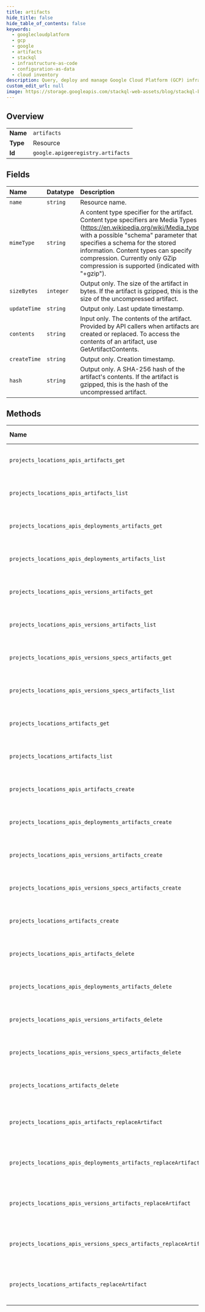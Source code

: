 ```yaml
---
title: artifacts
hide_title: false
hide_table_of_contents: false
keywords:
  - googlecloudplatform
  - gcp
  - google
  - artifacts
  - stackql
  - infrastructure-as-code
  - configuration-as-data
  - cloud inventory
description: Query, deploy and manage Google Cloud Platform (GCP) infrastructure and resources using SQL
custom_edit_url: null
image: https://storage.googleapis.com/stackql-web-assets/blog/stackql-blog-post-featured-image.png
---
```

  
    

## Overview
<table><tbody>
<tr><td><b>Name</b></td><td><code>artifacts</code></td></tr>
<tr><td><b>Type</b></td><td>Resource</td></tr>
<tr><td><b>Id</b></td><td><code>google.apigeeregistry.artifacts</code></td></tr>
</tbody></table>

## Fields
| Name | Datatype | Description |
|:-----|:---------|:------------|
| `name` | `string` | Resource name. |
| `mimeType` | `string` | A content type specifier for the artifact. Content type specifiers are Media Types (https://en.wikipedia.org/wiki/Media_type) with a possible "schema" parameter that specifies a schema for the stored information. Content types can specify compression. Currently only GZip compression is supported (indicated with "+gzip"). |
| `sizeBytes` | `integer` | Output only. The size of the artifact in bytes. If the artifact is gzipped, this is the size of the uncompressed artifact. |
| `updateTime` | `string` | Output only. Last update timestamp. |
| `contents` | `string` | Input only. The contents of the artifact. Provided by API callers when artifacts are created or replaced. To access the contents of an artifact, use GetArtifactContents. |
| `createTime` | `string` | Output only. Creation timestamp. |
| `hash` | `string` | Output only. A SHA-256 hash of the artifact's contents. If the artifact is gzipped, this is the hash of the uncompressed artifact. |
## Methods
| Name | Accessible by | Required Params | Description |
|:-----|:--------------|:----------------|:------------|
| `projects_locations_apis_artifacts_get` | `SELECT` | `name` | GetArtifact returns a specified artifact. |
| `projects_locations_apis_artifacts_list` | `SELECT` | `parent` | ListArtifacts returns matching artifacts. |
| `projects_locations_apis_deployments_artifacts_get` | `SELECT` | `name` | GetArtifact returns a specified artifact. |
| `projects_locations_apis_deployments_artifacts_list` | `SELECT` | `parent` | ListArtifacts returns matching artifacts. |
| `projects_locations_apis_versions_artifacts_get` | `SELECT` | `name` | GetArtifact returns a specified artifact. |
| `projects_locations_apis_versions_artifacts_list` | `SELECT` | `parent` | ListArtifacts returns matching artifacts. |
| `projects_locations_apis_versions_specs_artifacts_get` | `SELECT` | `name` | GetArtifact returns a specified artifact. |
| `projects_locations_apis_versions_specs_artifacts_list` | `SELECT` | `parent` | ListArtifacts returns matching artifacts. |
| `projects_locations_artifacts_get` | `SELECT` | `name` | GetArtifact returns a specified artifact. |
| `projects_locations_artifacts_list` | `SELECT` | `parent` | ListArtifacts returns matching artifacts. |
| `projects_locations_apis_artifacts_create` | `INSERT` | `parent` | CreateArtifact creates a specified artifact. |
| `projects_locations_apis_deployments_artifacts_create` | `INSERT` | `parent` | CreateArtifact creates a specified artifact. |
| `projects_locations_apis_versions_artifacts_create` | `INSERT` | `parent` | CreateArtifact creates a specified artifact. |
| `projects_locations_apis_versions_specs_artifacts_create` | `INSERT` | `parent` | CreateArtifact creates a specified artifact. |
| `projects_locations_artifacts_create` | `INSERT` | `parent` | CreateArtifact creates a specified artifact. |
| `projects_locations_apis_artifacts_delete` | `DELETE` | `name` | DeleteArtifact removes a specified artifact. |
| `projects_locations_apis_deployments_artifacts_delete` | `DELETE` | `name` | DeleteArtifact removes a specified artifact. |
| `projects_locations_apis_versions_artifacts_delete` | `DELETE` | `name` | DeleteArtifact removes a specified artifact. |
| `projects_locations_apis_versions_specs_artifacts_delete` | `DELETE` | `name` | DeleteArtifact removes a specified artifact. |
| `projects_locations_artifacts_delete` | `DELETE` | `name` | DeleteArtifact removes a specified artifact. |
| `projects_locations_apis_artifacts_replaceArtifact` | `EXEC` | `name` | ReplaceArtifact can be used to replace a specified artifact. |
| `projects_locations_apis_deployments_artifacts_replaceArtifact` | `EXEC` | `name` | ReplaceArtifact can be used to replace a specified artifact. |
| `projects_locations_apis_versions_artifacts_replaceArtifact` | `EXEC` | `name` | ReplaceArtifact can be used to replace a specified artifact. |
| `projects_locations_apis_versions_specs_artifacts_replaceArtifact` | `EXEC` | `name` | ReplaceArtifact can be used to replace a specified artifact. |
| `projects_locations_artifacts_replaceArtifact` | `EXEC` | `name` | ReplaceArtifact can be used to replace a specified artifact. |
